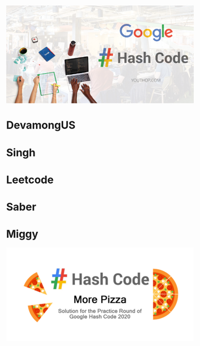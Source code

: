 <img src="Images/google-hash-code-competition-2019.png">



# DevamongUS
# Singh 
# Leetcode
# Saber
# Miggy


<img src="Images/More Pizza.jpg">
